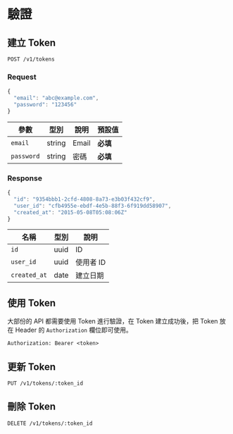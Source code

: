 # 驗證

## 建立 Token

```
POST /v1/tokens
```

### Request

``` js
{
  "email": "abc@example.com",
  "password": "123456"
}
```

參數 | 型別 | 說明 | 預設值
--- | --- | --- | ---
`email` | string | Email | **必填**
`password` | string | 密碼 | **必填**

### Response

``` js
{
  "id": "9354bbb1-2cfd-4808-8a73-e3b03f432cf9",
  "user_id": "cfb4955e-ebdf-4e5b-88f3-6f919dd58907",
  "created_at": "2015-05-08T05:08:06Z"
}
```

名稱 | 型別 | 說明
--- | --- | ---
`id` | uuid | ID
`user_id` | uuid | 使用者 ID
`created_at` | date | 建立日期

## 使用 Token

大部份的 API 都需要使用 Token 進行驗證，在 Token 建立成功後，把 Token 放在 Header 的 `Authorization` 欄位即可使用。

```
Authorization: Bearer <token>
```

## 更新  Token

```
PUT /v1/tokens/:token_id
```

## 刪除 Token

```
DELETE /v1/tokens/:token_id
```